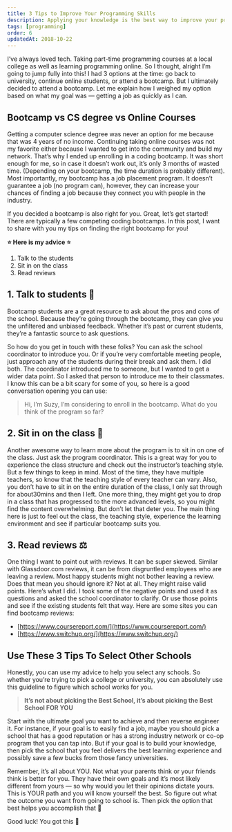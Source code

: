 ```yaml
---
title: 3 Tips to Improve Your Programming Skills
description: Applying your knowledge is the best way to improve your programming skills. Read these 3 tips that will solidify your learning...
tags: [programming]
order: 6
updatedAt: 2018-10-22
---
```


I’ve always loved tech. Taking part-time programming courses at a local college as well as learning programming online. So I thought, alright I’m going to jump fully into this! I had 3 options at the time: go back to university, continue online students, or attend a bootcamp. But I ultimately decided to attend a bootcamp. Let me explain how I weighed my option based on what my goal was — getting a job as quickly as I can.

## Bootcamp vs CS degree vs Online Courses

Getting a computer science degree was never an option for me because that was 4 years of no income. Continuing taking online courses was not my favorite either because I wanted to get into the community and build my network. That’s why I ended up enrolling in a coding bootcamp. It was short enough for me, so in case it doesn’t work out, it’s only 3 months of wasted time. (Depending on your bootcamp, the time duration is probably different). Most importantly, my bootcamp has a job placement program. It doesn’t guarantee a job (no program can), however, they can increase your chances of finding a job because they connect you with people in the industry.

If you decided a bootcamp is also right for you. Great, let’s get started! There are typically a few competing coding bootcamps. In this post, I want to share with you my tips on finding the right bootcamp for you!

**⭐️ Here is my advice ⭐️**

1. Talk to the students
2. Sit in on the class
3. Read reviews

## 1. Talk to students 🤝

Bootcamp students are a great resource to ask about the pros and cons of the school. Because they’re going through the bootcamp, they can give you the unfiltered and unbiased feedback. Whether it’s past or current students, they’re a fantastic source to ask questions.

So how do you get in touch with these folks? You can ask the school coordinator to introduce you. Or if you’re very comfortable meeting people, just approach any of the students during their break and ask them. I did both. The coordinator introduced me to someone, but I wanted to get a wider data point. So I asked that person to introduce me to their classmates. I know this can be a bit scary for some of you, so here is a good conversation opening you can use:

> Hi, I’m Suzy, I’m considering to enroll in the bootcamp. What do you think of the program so far?

## 2. Sit in on the class 🍎

Another awesome way to learn more about the program is to sit in on one of the class. Just ask the program coordinator. This is a great way for you to experience the class structure and check out the instructor’s teaching style. But a few things to keep in mind. Most of the time, they have multiple teachers, so know that the teaching style of every teacher can vary. Also, you don’t have to sit in on the entire duration of the class, I only sat through for about30mins and then I left. One more thing, they might get you to drop in a class that has progressed to the more advanced levels, so you might find the content overwhelming. But don’t let that deter you. The main thing here is just to feel out the class, the teaching style, experience the learning environment and see if particular bootcamp suits you.

## 3. Read reviews ⚖️

One thing I want to point out with reviews. It can be super skewed. Similar with Glassdoor.com reviews, it can be from disgruntled employees who are leaving a review. Most happy students might not bother leaving a review. Does that mean you should ignore it? Not at all. They might raise valid points. Here’s what I did. I took some of the negative points and used it as questions and asked the school coordinator to clarify. Or use those points and see if the existing students felt that way. Here are some sites you can find bootcamp reviews:

- [https://www.coursereport.com/](https://www.coursereport.com/)
- [https://www.switchup.org/](https://www.switchup.org/)

## Use These 3 Tips To Select Other Schools

Honestly, you can use my advice to help you select any schools. So whether you’re trying to pick a college or university, you can absolutely use this guideline to figure which school works for you.

> **It’s not about picking the Best School, it’s about picking the Best School FOR YOU**

Start with the ultimate goal you want to achieve and then reverse engineer it. For instance, if your goal is to easily find a job, maybe you should pick a school that has a good reputation or has a strong industry network or co-op program that you can tap into. But if your goal is to build your knowledge, then pick the school that you feel delivers the best learning experience and possibly save a few bucks from those fancy universities.

Remember, it’s all about YOU. Not what your parents think or your friends think is better for you. They have their own goals and it’s most likely different from yours — so why would you let their opinions dictate yours. This is YOUR path and you will know yourself the best. So figure out what the outcome you want from going to school is. Then pick the option that best helps you accomplish that 🚀

Good luck! You got this 💪
